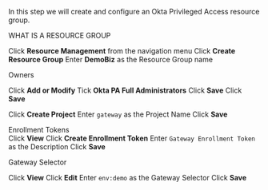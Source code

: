 In this step we will create and configure an Okta Privileged Access resource group.

WHAT IS A RESOURCE GROUP

Click **Resource Management** from the navigation menu
Click **Create Resource Group**
Enter **DemoBiz** as the Resource Group name  

Owners

Click **Add or Modify**
Tick **Okta PA Full Administrators**
Click **Save**
Click **Save**  

Click **Create Project**
Enter `gateway` as the Project Name
Click **Save**  

Enrollment Tokens  
Click **View**
Click **Create Enrollment Token**
Enter `Gateway Enrollment Token` as the Description
Click **Save**  

Gateway Selector  

Click **View**
Click **Edit**
Enter `env:demo` as the Gateway Selector
Click **Save**

